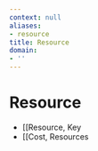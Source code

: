 ```yaml
---
context: null
aliases:
- resource
title: Resource
domain:
- ''
---
```


# Resource

- [[Resource, Key
- [[Cost, Resources
